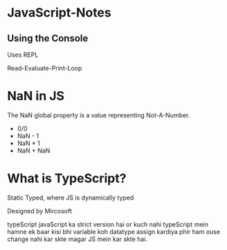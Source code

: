 # JavaScript-Notes


## Using the Console
Uses REPL

Read-Evaluate-Print-Loop


# NaN in JS
The NaN global property is a value representing Not-A-Number.
* 0/0
* NaN - 1
* NaN * 1
* NaN + NaN


# What is TypeScript?
Static Typed, where JS is dynamically typed

Designed by Mircosoft

typeScript javaScript ka strict version hai or kuch nahi typeScript mein hamne ek baar kisi bhi variable koh datatype assign kardiya phir ham ouse change nahi kar skte magar JS mein kar skte hai.


